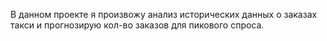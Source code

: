 В данном проекте я произвожу анализ исторических данных о заказах такси и прогнозирую кол-во заказов для пикового спроса. 
